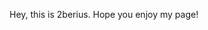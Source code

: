 Hey, this is 2berius. Hope you enjoy my page!

<!---
2berius/2berius is a ✨ special ✨ repository because its `README.md` (this file) appears on your GitHub profile.
You can click the Preview link to take a look at your changes.
--->

